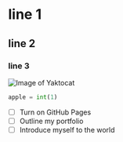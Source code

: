 # line 1
## line 2
### line 3
![Image of Yaktocat](https://octodex.github.com/images/yaktocat.png)
``` python
apple = int(1)
```
- [ ] Turn on GitHub Pages
- [ ] Outline my portfolio
- [ ] Introduce myself to the world
